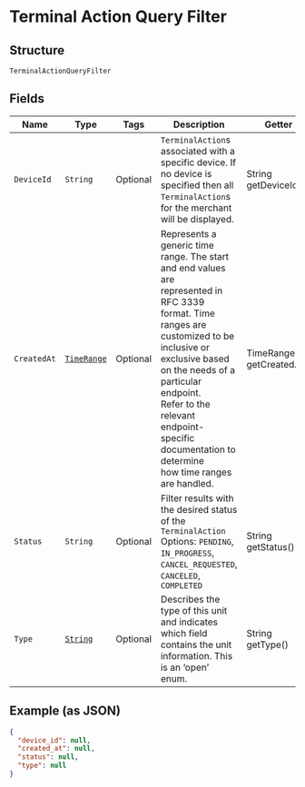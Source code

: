 
# Terminal Action Query Filter

## Structure

`TerminalActionQueryFilter`

## Fields

| Name | Type | Tags | Description | Getter |
|  --- | --- | --- | --- | --- |
| `DeviceId` | `String` | Optional | `TerminalAction`s associated with a specific device. If no device is specified then all<br>`TerminalAction`s for the merchant will be displayed. | String getDeviceId() |
| `CreatedAt` | [`TimeRange`](../../doc/models/time-range.md) | Optional | Represents a generic time range. The start and end values are<br>represented in RFC 3339 format. Time ranges are customized to be<br>inclusive or exclusive based on the needs of a particular endpoint.<br>Refer to the relevant endpoint-specific documentation to determine<br>how time ranges are handled. | TimeRange getCreatedAt() |
| `Status` | `String` | Optional | Filter results with the desired status of the `TerminalAction`<br>Options: `PENDING`, `IN_PROGRESS`, `CANCEL_REQUESTED`, `CANCELED`, `COMPLETED` | String getStatus() |
| `Type` | [`String`](../../doc/models/terminal-action-action-type.md) | Optional | Describes the type of this unit and indicates which field contains the unit information. This is an ‘open’ enum. | String getType() |

## Example (as JSON)

```json
{
  "device_id": null,
  "created_at": null,
  "status": null,
  "type": null
}
```

